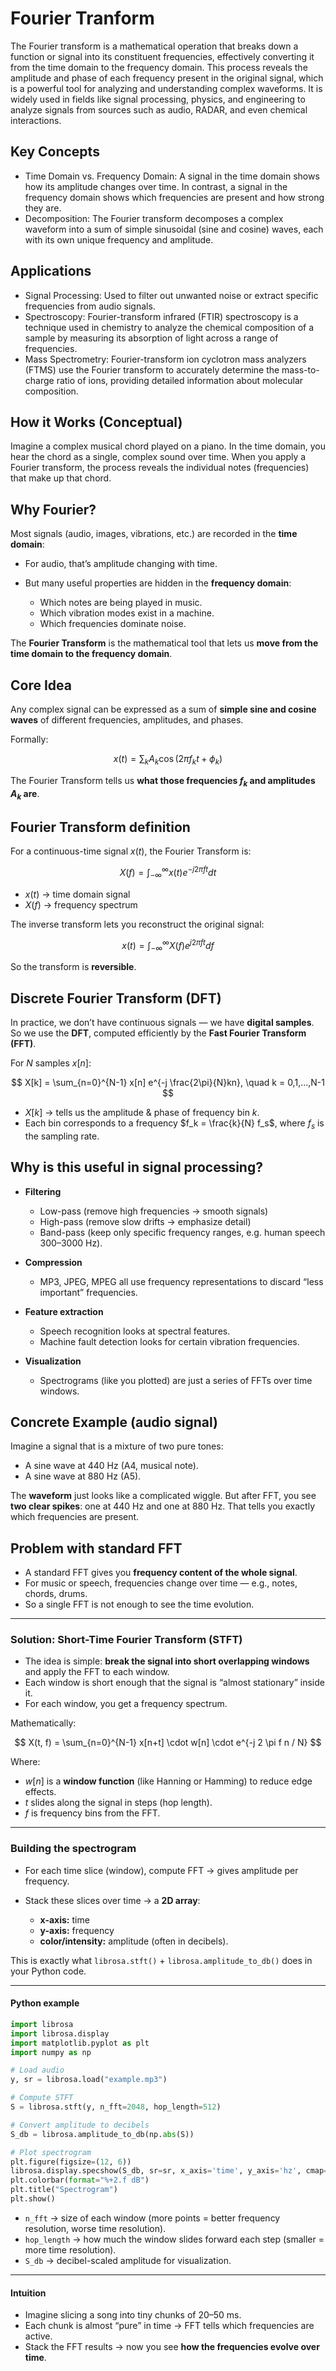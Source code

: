 # Fourier Tranform

The Fourier transform is a mathematical operation that breaks down a function or signal into its constituent frequencies, effectively converting it from the time domain to the frequency domain. This process reveals the amplitude and phase of each frequency present in the original signal, which is a powerful tool for analyzing and understanding complex waveforms. It is widely used in fields like signal processing, physics, and engineering to analyze signals from sources such as audio, RADAR, and even chemical interactions.

## Key Concepts

- Time Domain vs. Frequency Domain: A signal in the time domain shows how its amplitude changes over time. In contrast, a signal in the frequency domain shows which frequencies are present and how strong they are.
- Decomposition: The Fourier transform decomposes a complex waveform into a sum of simple sinusoidal (sine and cosine) waves, each with its own unique frequency and amplitude. 

## Applications

- Signal Processing: Used to filter out unwanted noise or extract specific frequencies from audio signals. 
- Spectroscopy: Fourier-transform infrared (FTIR) spectroscopy is a technique used in chemistry to analyze the chemical composition of a sample by measuring its absorption of light across a range of frequencies. 
- Mass Spectrometry: Fourier-transform ion cyclotron mass analyzers (FTMS) use the Fourier transform to accurately determine the mass-to-charge ratio of ions, providing detailed information about molecular composition. 

## How it Works (Conceptual)

Imagine a complex musical chord played on a piano. In the time domain, you hear the chord as a single, complex sound over time. When you apply a Fourier transform, the process reveals the individual notes (frequencies) that make up that chord. 

## **Why Fourier?**

Most signals (audio, images, vibrations, etc.) are recorded in the **time domain**:

* For audio, that’s amplitude changing with time.
* But many useful properties are hidden in the **frequency domain**:

  * Which notes are being played in music.
  * Which vibration modes exist in a machine.
  * Which frequencies dominate noise.

The **Fourier Transform** is the mathematical tool that lets us **move from the time domain to the frequency domain**.

## **Core Idea**

Any complex signal can be expressed as a sum of **simple sine and cosine waves** of different frequencies, amplitudes, and phases.

Formally:

$$
x(t) = \sum_{k} A_k \cos(2 \pi f_k t + \phi_k)
$$

The Fourier Transform tells us **what those frequencies $f_k$ and amplitudes $A_k$ are**.

## **Fourier Transform definition**

For a continuous-time signal $x(t)$, the Fourier Transform is:

$$
X(f) = \int_{-\infty}^{\infty} x(t) e^{-j 2 \pi f t} dt
$$

* $x(t)$ → time domain signal
* $X(f)$ → frequency spectrum

The inverse transform lets you reconstruct the original signal:

$$
x(t) = \int_{-\infty}^{\infty} X(f) e^{j 2 \pi f t} df
$$

So the transform is **reversible**.

## **Discrete Fourier Transform (DFT)**

In practice, we don’t have continuous signals — we have **digital samples**.
So we use the **DFT**, computed efficiently by the **Fast Fourier Transform (FFT)**.

For $N$ samples $x[n]$:

$$
X[k] = \sum_{n=0}^{N-1} x[n] e^{-j \frac{2\pi}{N}kn}, \quad k = 0,1,...,N-1
$$

* $X[k]$ → tells us the amplitude & phase of frequency bin $k$.
* Each bin corresponds to a frequency $f_k = \frac{k}{N} f_s$, where $f_s$ is the sampling rate.

## **Why is this useful in signal processing?**

* **Filtering**

  * Low-pass (remove high frequencies → smooth signals)
  * High-pass (remove slow drifts → emphasize detail)
  * Band-pass (keep only specific frequency ranges, e.g. human speech 300–3000 Hz).

* **Compression**

  * MP3, JPEG, MPEG all use frequency representations to discard “less important” frequencies.

* **Feature extraction**

  * Speech recognition looks at spectral features.
  * Machine fault detection looks for certain vibration frequencies.

* **Visualization**

  * Spectrograms (like you plotted) are just a series of FFTs over time windows.

## **Concrete Example (audio signal)**

Imagine a signal that is a mixture of two pure tones:

* A sine wave at 440 Hz (A4, musical note).
* A sine wave at 880 Hz (A5).

The **waveform** just looks like a complicated wiggle.
But after FFT, you see **two clear spikes**: one at 440 Hz and one at 880 Hz.
That tells you exactly which frequencies are present.

## **Problem with standard FFT**

* A standard FFT gives you **frequency content of the whole signal**.
* For music or speech, frequencies change over time — e.g., notes, chords, drums.
* So a single FFT is not enough to see the time evolution.

---

### **Solution: Short-Time Fourier Transform (STFT)**

* The idea is simple: **break the signal into short overlapping windows** and apply the FFT to each window.
* Each window is short enough that the signal is “almost stationary” inside it.
* For each window, you get a frequency spectrum.

Mathematically:

$$
X(t, f) = \sum_{n=0}^{N-1} x[n+t] \cdot w[n] \cdot e^{-j 2 \pi f n / N}
$$

Where:

* $w[n]$ is a **window function** (like Hanning or Hamming) to reduce edge effects.
* $t$ slides along the signal in steps (hop length).
* $f$ is frequency bins from the FFT.

---

### **Building the spectrogram**

* For each time slice (window), compute FFT → gives amplitude per frequency.
* Stack these slices over time → a **2D array**:

  * **x-axis:** time
  * **y-axis:** frequency
  * **color/intensity:** amplitude (often in decibels).

This is exactly what `librosa.stft()` + `librosa.amplitude_to_db()` does in your Python code.

---

#### **Python example**

```python
import librosa
import librosa.display
import matplotlib.pyplot as plt
import numpy as np

# Load audio
y, sr = librosa.load("example.mp3")

# Compute STFT
S = librosa.stft(y, n_fft=2048, hop_length=512)

# Convert amplitude to decibels
S_db = librosa.amplitude_to_db(np.abs(S))

# Plot spectrogram
plt.figure(figsize=(12, 6))
librosa.display.specshow(S_db, sr=sr, x_axis='time', y_axis='hz', cmap='magma')
plt.colorbar(format="%+2.f dB")
plt.title("Spectrogram")
plt.show()
```

* `n_fft` → size of each window (more points = better frequency resolution, worse time resolution).
* `hop_length` → how much the window slides forward each step (smaller = more time resolution).
* `S_db` → decibel-scaled amplitude for visualization.

---

#### **Intuition**

* Imagine slicing a song into tiny chunks of 20–50 ms.
* Each chunk is almost “pure” in time → FFT tells which frequencies are active.
* Stack the FFT results → now you see **how the frequencies evolve over time**.
